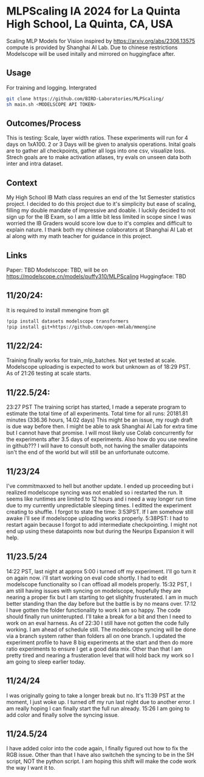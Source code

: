 # MLPScaling IA 2024 for La Quinta High School, La Quinta, CA, USA
Scaling MLP Models for Vision inspired by https://arxiv.org/abs/2306.13575 compute is provided by Shanghai AI Lab. Due to chinese restrictions Modelscope will be used initally and mirrored on huggingface after.

## Usage
For training and logging.
Intergrated
```bash
git clone https://github.com/BIRD-Laboratories/MLPScaling/
sh main.sh <MODELSCOPE API TOKEN>
```

## Outcomes/Process
This is testing: Scale, layer width ratios. These experiments will run for 4 days on 1xA100. 2 or 3 Days will be given to analysis operations.
Inital goals are to gather all checkpoints, gather all logs into one csv, visualize loss.
Strech goals are to make activation atlases, try evals on unseen data both inter and intra dataset.

## Context
My High School IB Math class requires an end of the 1st Semester statistics project. I decided to do this project due to it's simplicity but ease of scaling, filling my double mandate of impressive and doable. I luckily decided to not sign up for the IB Exam, so I am a little bit less limited in scope since I was worried the IB Graders would score low due to it's complex and difficult to explain nature. I thank both my chinese colaborators at Shanghai AI Lab et al along with my math teacher for guidance in this project. 

## Links
Paper: TBD
Modelscope: TBD, will be on https://modelscope.cn/models/puffy310/MLPScaling
Huggingface: TBD

## 11/20/24:
It is required to install mmengine from git
```bash
!pip install datasets modelscope transformers
!pip install git+https://github.com/open-mmlab/mmengine
```

## 11/22/24:
Training finally works for train_mlp_batches. Not yet tested at scale. Modelscope uploading is expected to work but unknown as of 18:29 PST. As of 21:26 testing at scale starts.

## 11/22.5/24:
23:27 PST
The training script has started, I made a seperate program to estimate the total time of all experiments.
Total time for all runs: 20181.81 minutes (336.36 hours, 14.02 days)
This might be an issue, my rough draft is due way before then. I might be able to ask Shanghai AI Lab for extra time but I cannot have that promise. I will most likely use Colab concurrently for the experiments after 3.5 days of experiments. Also how do you use newline in github??? I will have to consult both, not having the smaller datapoints isn't the end of the world but will still be an unfortunate outcome.

## 11/23/24
I've commitmaxxed to hell but another update. I ended up proceeding but i realized modelscope syncing was not enabled so i restarted the run. It seems like runtimes are limited to 12 hours and i need a way longer run time due to my currently unpredictable sleeping times. I editted the experiment creating to shuffle.
I forgot to state the time: 3:53PST.  If I am somehow still awake i'll see if modelscope uploading works properly.
5:38PST: I had to restart again because I forgot to add intermediate checkpointing. I might not end up using these datapoints now but during the Neurips Expansion it will help.

## 11/23.5/24
14:22 PST, last night at approx 5:00 i turned off my experiment. I'll go turn it on again now. i'll start working on eval code shortly. I had to edit modelscope functionality so I can offload all models properly. 15:32 PST, I am still having issues with syncing on modelscope, hopefully they are nearing a proper fix but I am starting to get slighlty frusterated. I am in much better standing than the day before but the battle is by no means over. 17:12 I have gotten the folder functionality to work I am so happy. The code should finally run uninterupted. I'll take a break for a bit and then I need to work on an eval harness. As of 22:30 I still have not gotten the code fully working. I am ahead of schedule still. The modelscope syncing will be done via a branch system rather than folders all on one branch. I updated the experiment profile to have 8 big experiments at the start and then do more ratio experiments to ensure I get a good data mix. Other than that I am pretty tired and nearing a frusteration level that will hold back my work so I am going to sleep earlier today.

## 11/24/24
I was originally going to take a longer break but no. It's 11:39 PST at the moment, I just woke up. I turned off my run last night due to another error. I am really hoping I can finally start the full run already. 
15:26 I am going to add color and finally solve the syncing issue.

## 11/24.5/24
I have added color into the code again, I finally figured out how to fix the RGB issue. Other than that I have also switcheh the syncing to be in the SH script, NOT the python script. I am hoping this shift will make the code work the way I want it to.
